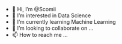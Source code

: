 - 👋 Hi, I’m @Scomii
- 👀 I’m interested in Data Science
- 🌱 I’m currently learning Machine Learning
- 💞️ I’m looking to collaborate on ...
- 📫 How to reach me ...

<!---
Scomii/Scomii is a ✨ special ✨ repository because its `README.md` (this file) appears on your GitHub profile.
You can click the Preview link to take a look at your changes.
--->
